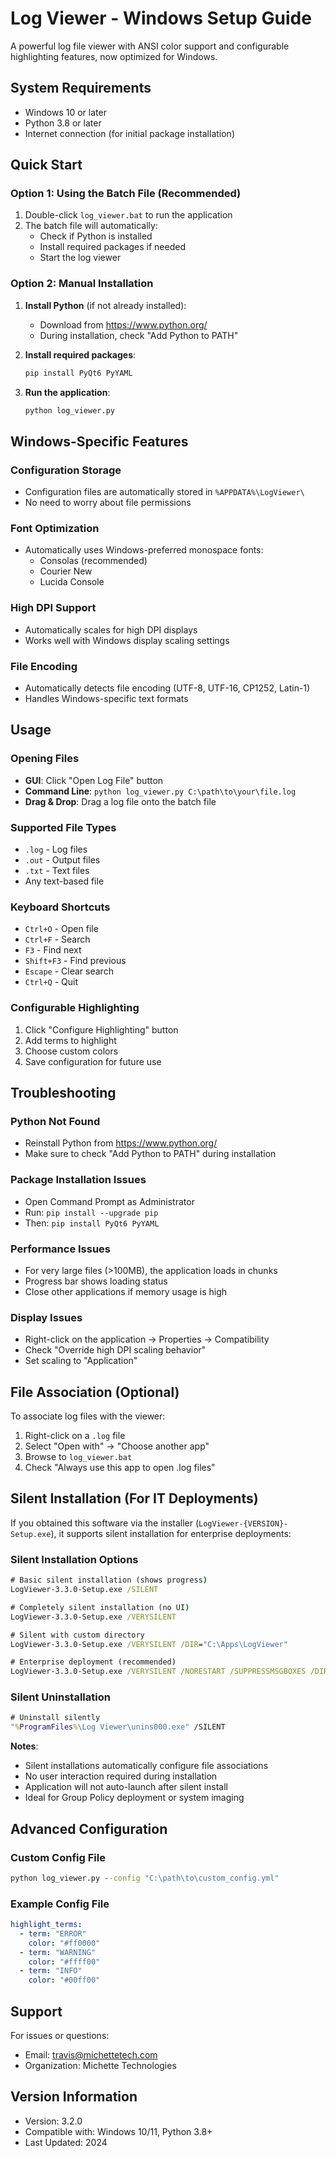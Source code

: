 # Log Viewer - Windows Setup Guide

A powerful log file viewer with ANSI color support and configurable highlighting features, now optimized for Windows.

## System Requirements

- Windows 10 or later
- Python 3.8 or later
- Internet connection (for initial package installation)

## Quick Start

### Option 1: Using the Batch File (Recommended)

1. Double-click `log_viewer.bat` to run the application
2. The batch file will automatically:
   - Check if Python is installed
   - Install required packages if needed
   - Start the log viewer

### Option 2: Manual Installation

1. **Install Python** (if not already installed):
   - Download from https://www.python.org/
   - During installation, check "Add Python to PATH"

2. **Install required packages**:
   ```cmd
   pip install PyQt6 PyYAML
   ```

3. **Run the application**:
   ```cmd
   python log_viewer.py
   ```

## Windows-Specific Features

### Configuration Storage
- Configuration files are automatically stored in `%APPDATA%\LogViewer\`
- No need to worry about file permissions

### Font Optimization
- Automatically uses Windows-preferred monospace fonts:
  - Consolas (recommended)
  - Courier New
  - Lucida Console

### High DPI Support
- Automatically scales for high DPI displays
- Works well with Windows display scaling settings

### File Encoding
- Automatically detects file encoding (UTF-8, UTF-16, CP1252, Latin-1)
- Handles Windows-specific text formats

## Usage

### Opening Files
- **GUI**: Click "Open Log File" button
- **Command Line**: `python log_viewer.py C:\path\to\your\file.log`
- **Drag & Drop**: Drag a log file onto the batch file

### Supported File Types
- `.log` - Log files
- `.out` - Output files
- `.txt` - Text files
- Any text-based file

### Keyboard Shortcuts
- `Ctrl+O` - Open file
- `Ctrl+F` - Search
- `F3` - Find next
- `Shift+F3` - Find previous
- `Escape` - Clear search
- `Ctrl+Q` - Quit

### Configurable Highlighting
1. Click "Configure Highlighting" button
2. Add terms to highlight
3. Choose custom colors
4. Save configuration for future use

## Troubleshooting

### Python Not Found
- Reinstall Python from https://www.python.org/
- Make sure to check "Add Python to PATH" during installation

### Package Installation Issues
- Open Command Prompt as Administrator
- Run: `pip install --upgrade pip`
- Then: `pip install PyQt6 PyYAML`

### Performance Issues
- For very large files (>100MB), the application loads in chunks
- Progress bar shows loading status
- Close other applications if memory usage is high

### Display Issues
- Right-click on the application → Properties → Compatibility
- Check "Override high DPI scaling behavior"
- Set scaling to "Application"

## File Association (Optional)

To associate log files with the viewer:

1. Right-click on a `.log` file
2. Select "Open with" → "Choose another app"
3. Browse to `log_viewer.bat`
4. Check "Always use this app to open .log files"

## Silent Installation (For IT Deployments)

If you obtained this software via the installer (`LogViewer-{VERSION}-Setup.exe`), it supports silent installation for enterprise deployments:

### Silent Installation Options
```cmd
# Basic silent installation (shows progress)
LogViewer-3.3.0-Setup.exe /SILENT

# Completely silent installation (no UI)
LogViewer-3.3.0-Setup.exe /VERYSILENT

# Silent with custom directory
LogViewer-3.3.0-Setup.exe /VERYSILENT /DIR="C:\Apps\LogViewer"

# Enterprise deployment (recommended)
LogViewer-3.3.0-Setup.exe /VERYSILENT /NORESTART /SUPPRESSMSGBOXES /DIR="C:\Program Files\LogViewer"
```

### Silent Uninstallation
```cmd
# Uninstall silently
"%ProgramFiles%\Log Viewer\unins000.exe" /SILENT
```

**Notes**:
- Silent installations automatically configure file associations
- No user interaction required during installation
- Application will not auto-launch after silent install
- Ideal for Group Policy deployment or system imaging

## Advanced Configuration

### Custom Config File
```cmd
python log_viewer.py --config "C:\path\to\custom_config.yml"
```

### Example Config File
```yaml
highlight_terms:
  - term: "ERROR"
    color: "#ff0000"
  - term: "WARNING"
    color: "#ffff00"
  - term: "INFO"
    color: "#00ff00"
```

## Support

For issues or questions:
- Email: travis@michettetech.com
- Organization: Michette Technologies

## Version Information

- Version: 3.2.0
- Compatible with: Windows 10/11, Python 3.8+
- Last Updated: 2024 